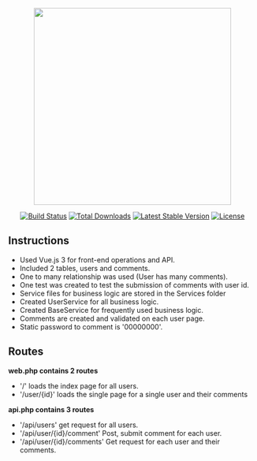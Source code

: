 <p align="center"><a href="https://laravel.com" target="_blank"><img src="https://raw.githubusercontent.com/laravel/art/master/logo-lockup/5%20SVG/2%20CMYK/1%20Full%20Color/laravel-logolockup-cmyk-red.svg" width="400"></a></p>

<p align="center">
<a href="https://travis-ci.org/laravel/framework"><img src="https://travis-ci.org/laravel/framework.svg" alt="Build Status"></a>
<a href="https://packagist.org/packages/laravel/framework"><img src="https://img.shields.io/packagist/dt/laravel/framework" alt="Total Downloads"></a>
<a href="https://packagist.org/packages/laravel/framework"><img src="https://img.shields.io/packagist/v/laravel/framework" alt="Latest Stable Version"></a>
<a href="https://packagist.org/packages/laravel/framework"><img src="https://img.shields.io/packagist/l/laravel/framework" alt="License"></a>
</p>

## Instructions
- Used Vue.js 3 for front-end operations and API.
- Included 2 tables, users and comments.
- One to many relationship was used (User has many comments).
- One test was created to test the submission of comments with user id.
- Service files for business logic are stored in the Services folder
- Created UserService for all business logic.
- Created BaseService for frequently used business logic.
- Comments are created and validated on each user page.
- Static password to comment is '00000000'.


## Routes
**web.php contains 2 routes**
- '/' loads the index page for all users.
- '/user/{id}' loads the single page for a single user and their comments

**api.php contains 3 routes**
- '/api/users' get request for all users.
- '/api/user/{id}/comment' Post, submit comment for each user.
- '/api/user/{id}/comments' Get request for each user and their comments.
